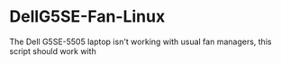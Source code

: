 # DellG5SE-Fan-Linux
The Dell G5SE-5505 laptop isn't working with usual fan managers, this script should work with 
